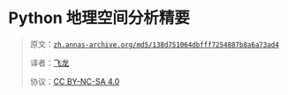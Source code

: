 # Python 地理空间分析精要

> 原文：[`zh.annas-archive.org/md5/138d751064dbfff7254887b8a6a73ad4`](https://zh.annas-archive.org/md5/138d751064dbfff7254887b8a6a73ad4)
> 
> 译者：[飞龙](https://github.com/wizardforcel)
> 
> 协议：[CC BY-NC-SA 4.0](http://creativecommons.org/licenses/by-nc-sa/4.0/)